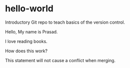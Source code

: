 # hello-world
Introductory Git repo to teach basics of the version control.

Hello, My name is Prasad.

I love reading books.

How does this work?

This statement will not cause a conflict when merging.
